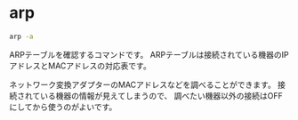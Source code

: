 # arp

```bash
arp -a
```

ARPテーブルを確認するコマンドです。
ARPテーブルは接続されている機器のIPアドレスとMACアドレスの対応表です。

ネットワーク変換アダプターのMACアドレスなどを調べることができます。
接続されている機器の情報が見えてしまうので、
調べたい機器以外の接続はOFFにしてから使うのがよいです。

